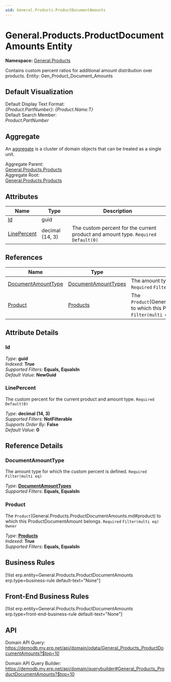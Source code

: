 ```yaml
---
uid: General.Products.ProductDocumentAmounts
---
```

# General.Products.ProductDocumentAmounts Entity

**Namespace:** [General.Products](General.Products.md)  

Contains custom percent ratios for additional amount distribution over products. Entity: Gen_Product_Document_Amounts

## Default Visualization
Default Display Text Format:  
_{Product.PartNumber}: {Product.Name:T}_  
Default Search Member:  
_Product.PartNumber_  

## Aggregate
An [aggregate](https://docs.erp.net/tech/advanced/concepts/aggregates.html) is a cluster of domain objects that can be treated as a single unit.  

Aggregate Parent:  
[General.Products.Products](General.Products.Products.md)  
Aggregate Root:  
[General.Products.Products](General.Products.Products.md)  

## Attributes

| Name | Type | Description |
| ---- | ---- | --- |
| [Id](General.Products.ProductDocumentAmounts.md#id) | guid |  
| [LinePercent](General.Products.ProductDocumentAmounts.md#linepercent) | decimal (14, 3) | The custom percent for the current product and amount type. `Required` `Default(0)` 

## References

| Name | Type | Description |
| ---- | ---- | --- |
| [DocumentAmountType](General.Products.ProductDocumentAmounts.md#documentamounttype) | [DocumentAmountTypes](General.DocumentAmountTypes.md) | The amount type for which the custom percent is defined. `Required` `Filter(multi eq)` |
| [Product](General.Products.ProductDocumentAmounts.md#product) | [Products](General.Products.Products.md) | The `Product`(General.Products.ProductDocumentAmounts.md#product) to which this ProductDocumentAmount belongs. `Required` `Filter(multi eq)` `Owner` |


## Attribute Details

### Id

_Type_: **guid**  
_Indexed_: **True**  
_Supported Filters_: **Equals, EqualsIn**  
_Default Value_: **NewGuid**  

### LinePercent

The custom percent for the current product and amount type. `Required` `Default(0)`

_Type_: **decimal (14, 3)**  
_Supported Filters_: **NotFilterable**  
_Supports Order By_: **False**  
_Default Value_: **0**  


## Reference Details

### DocumentAmountType

The amount type for which the custom percent is defined. `Required` `Filter(multi eq)`

_Type_: **[DocumentAmountTypes](General.DocumentAmountTypes.md)**  
_Supported Filters_: **Equals, EqualsIn**  

### Product

The `Product`(General.Products.ProductDocumentAmounts.md#product) to which this ProductDocumentAmount belongs. `Required` `Filter(multi eq)` `Owner`

_Type_: **[Products](General.Products.Products.md)**  
_Indexed_: **True**  
_Supported Filters_: **Equals, EqualsIn**  



## Business Rules

[!list erp.entity=General.Products.ProductDocumentAmounts erp.type=business-rule default-text="None"]

## Front-End Business Rules

[!list erp.entity=General.Products.ProductDocumentAmounts erp.type=front-end-business-rule default-text="None"]

## API

Domain API Query:
<https://demodb.my.erp.net/api/domain/odata/General_Products_ProductDocumentAmounts?$top=10>

Domain API Query Builder:
<https://demodb.my.erp.net/api/domain/querybuilder#General_Products_ProductDocumentAmounts?$top=10>

